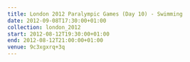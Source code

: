 ```yaml
---
title: London 2012 Paralympic Games (Day 10) - Swimming
date: 2012-09-08T17:30:00+01:00
collection: london_2012
start: 2012-08-12T19:30:00+01:00
end: 2012-08-12T21:00:00+01:00
venue: 9c3xgxrq+3q
---
```

